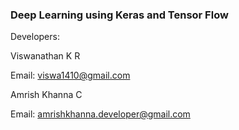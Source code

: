 ### Deep Learning using Keras and Tensor Flow ###


Developers:

Viswanathan K R 

Email: viswa1410@gmail.com

Amrish Khanna C

Email: amrishkhanna.developer@gmail.com 

